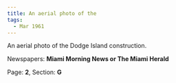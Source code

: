 ```yaml
---  
title: An aerial photo of the  
tags:  
  - Mar 1961  
---  
```

  
An aerial photo of the Dodge Island construction.  
  
Newspapers: **Miami Morning News or The Miami Herald**  
  
Page: **2**, Section: **G** 
